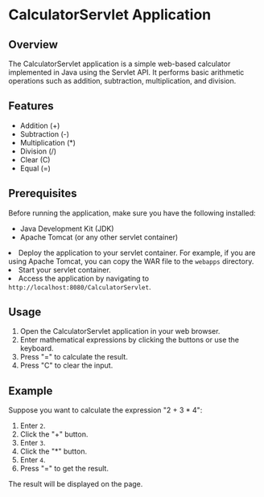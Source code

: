 <h1>CalculatorServlet Application</h1>

<h2>Overview</h2>

<p>The CalculatorServlet application is a simple web-based calculator implemented in Java using the Servlet API. It performs basic arithmetic operations such as addition, subtraction, multiplication, and division.</p>

<h2>Features</h2>

<ul>
  <li>Addition (+)</li>
  <li>Subtraction (-)</li>
  <li>Multiplication (*)</li>
  <li>Division (/)</li>
  <li>Clear (C)</li>
  <li>Equal (=)</li>
</ul>

<h2>Prerequisites</h2>

<p>Before running the application, make sure you have the following installed:</p>

<ul>
  <li>Java Development Kit (JDK)</li>
  <li>Apache Tomcat (or any other servlet container)</li>
</ul>
<li>Deploy the application to your servlet container. For example, if you are using Apache Tomcat, you can copy the WAR file to the <code>webapps</code> directory.</li>
  <li>Start your servlet container.</li>
  <li>Access the application by navigating to <code>http://localhost:8080/CalculatorServlet</code>.</li>
</ol>
<h2>Usage</h2>
<ol>
  <li>Open the CalculatorServlet application in your web browser.</li>
  <li>Enter mathematical expressions by clicking the buttons or use the keyboard.</li>
  <li>Press "=" to calculate the result.</li>
  <li>Press "C" to clear the input.</li>
</ol>
<h2>Example</h2>
<p>Suppose you want to calculate the expression "2 + 3 * 4":</p>
<ol>
  <li>Enter <code>2</code>.</li>
  <li>Click the "+" button.</li>
  <li>Enter <code>3</code>.</li>
  <li>Click the "*" button.</li>
  <li>Enter <code>4</code>.</li>
  <li>Press "=" to get the result.</li>
</ol>
<p>The result will be displayed on the page.</p>
